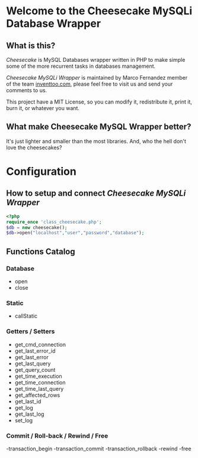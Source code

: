 # Welcome to the Cheesecake MySQLi Database Wrapper 

## What is this?
*Cheesecake* is MySQL Databases wrapper written in PHP to make simple some of the more recurrent tasks in databases management.

*Cheesecake MySQLi Wrapper* is maintained by Marco Fernandez member of the team [inventtoo.com](http://inventtoo.com), please feel free to visit us and send your comments to us.

This project have a MIT License, so you can modify it, redistribute it, print it, burn it, or whatever you want.

## What make Cheesecake MySQL Wrapper better?
It's just lighter and smaller than the most libraries. And, who the hell don't love the cheesecakes?

# Configuration

## How to setup and connect *Cheesecake MySQLi Wrapper*

```php
<?php
require_once 'class_cheesecake.php';
$db = new cheesecake();
$db->open("localhost","user","password","database");
```
## Functions Catalog

### Database
- open
- close
### Static
- callStatic
### Getters / Setters
- get_cmd_connection
- get_last_error_id
- get_last_error
- get_last_query
- get_query_count
- get_time_execution
- get_time_connection
- get_time_last_query
- get_affected_rows
- get_last_id
- get_log
- get_last_log
- set_log
### Commit / Roll-back / Rewind / Free
-transaction_begin
-transaction_commit
-transaction_rollback
-rewind
-free
